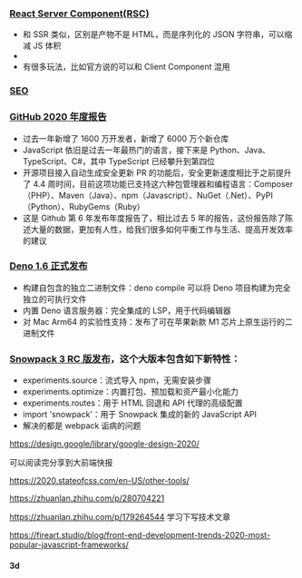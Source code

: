 ### [React Server Component(RSC)](https://github.com/reactjs/rfcs/blob/2b3ab544f46f74b9035d7768c143dc2efbacedb6/text/0000-server-components.md)

-   和 SSR 类似，区别是产物不是 HTML，而是序列化的 JSON 字符串，可以缩减 JS 体积
-
-   有很多玩法，比如官方说的可以和 Client Component 混用

### [SEO](https://zhuanlan.zhihu.com/p/338950405?utm_source=wechat_session&utm_medium=social&utm_oi=37800816672768&utm_campaign=shareopn)

### [GitHub 2020 年度报告](https://octoverse.github.com/)

-   过去一年新增了 1600 万开发者，新增了 6000 万个新仓库
-   JavaScript 依旧是过去一年最热门的语言，接下来是 Python、Java、TypeScript、C#，其中 TypeScript 已经攀升到第四位
-   开源项目接入自动生成安全更新 PR 的功能后，安全更新速度相比于之前提升了 4.4 周时间，目前这项功能已支持这六种包管理器和编程语言：Composer（PHP）、Maven（Java）、npm（Javascript）、NuGet（.Net）、PyPI（Python）、RubyGems（Ruby）
-   这是 Github 第 6 年发布年度报告了，相比过去 5 年的报告，这份报告除了陈述大量的数据，更加有人性，给我们很多如何平衡工作与生活、提高开发效率的建议

### [Deno 1.6 正式发布](https://deno.land/posts/v1.6)

-   构建自包含的独立二进制文件：deno compile 可以将 Deno 项目构建为完全独立的可执行文件
-   内置 Deno 语言服务器：完全集成的 LSP，用于代码编辑器
-   对 Mac Arm64 的实验性支持：发布了可在苹果新款 M1 芯片上原生运行的二进制文件

### [Snowpack 3 RC 版发布](https://www.snowpack.dev/posts/2020-12-03-snowpack-3-release-candidate)，这个大版本包含如下新特性：

-   experiments.source：流式导入 npm，无需安装步骤
-   experiments.optimize：内置打包、预加载和资产最小化能力
-   experiments.routes：用于 HTML 回退和 API 代理的高级配置
-   import 'snowpack'：用于 Snowpack 集成的新的 JavaScript API
-   解决的都是 webpack 诟病的问题


https://design.google/library/google-design-2020/

可以阅读完分享到大前端快报

https://2020.stateofcss.com/en-US/other-tools/

https://zhuanlan.zhihu.com/p/280704221

https://zhuanlan.zhihu.com/p/179264544 学习下写技术文章

https://fireart.studio/blog/front-end-development-trends-2020-most-popular-javascript-frameworks/

#### 3d
